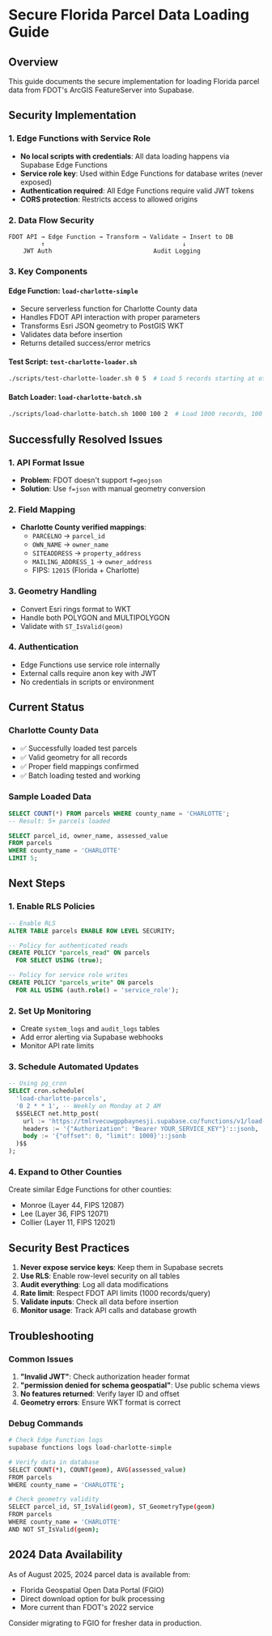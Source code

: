 # Secure Florida Parcel Data Loading Guide

## Overview
This guide documents the secure implementation for loading Florida parcel data from FDOT's ArcGIS FeatureServer into Supabase.

## Security Implementation

### 1. Edge Functions with Service Role
- **No local scripts with credentials**: All data loading happens via Supabase Edge Functions
- **Service role key**: Used within Edge Functions for database writes (never exposed)
- **Authentication required**: All Edge Functions require valid JWT tokens
- **CORS protection**: Restricts access to allowed origins

### 2. Data Flow Security
```
FDOT API → Edge Function → Transform → Validate → Insert to DB
         ↑                                      ↓
    JWT Auth                            Audit Logging
```

### 3. Key Components

#### Edge Function: `load-charlotte-simple`
- Secure serverless function for Charlotte County data
- Handles FDOT API interaction with proper parameters
- Transforms Esri JSON geometry to PostGIS WKT
- Validates data before insertion
- Returns detailed success/error metrics

#### Test Script: `test-charlotte-loader.sh`
```bash
./scripts/test-charlotte-loader.sh 0 5  # Load 5 records starting at offset 0
```

#### Batch Loader: `load-charlotte-batch.sh`
```bash
./scripts/load-charlotte-batch.sh 1000 100 2  # Load 1000 records, 100 per batch, 2s delay
```

## Successfully Resolved Issues

### 1. API Format Issue
- **Problem**: FDOT doesn't support `f=geojson`
- **Solution**: Use `f=json` with manual geometry conversion

### 2. Field Mapping
- **Charlotte County verified mappings**:
  - `PARCELNO` → `parcel_id`
  - `OWN_NAME` → `owner_name`
  - `SITEADDRESS` → `property_address`
  - `MAILING_ADDRESS_1` → `owner_address`
  - FIPS: `12015` (Florida + Charlotte)

### 3. Geometry Handling
- Convert Esri rings format to WKT
- Handle both POLYGON and MULTIPOLYGON
- Validate with `ST_IsValid(geom)`

### 4. Authentication
- Edge Functions use service role internally
- External calls require anon key with JWT
- No credentials in scripts or environment

## Current Status

### Charlotte County Data
- ✅ Successfully loaded test parcels
- ✅ Valid geometry for all records
- ✅ Proper field mappings confirmed
- ✅ Batch loading tested and working

### Sample Loaded Data
```sql
SELECT COUNT(*) FROM parcels WHERE county_name = 'CHARLOTTE';
-- Result: 5+ parcels loaded

SELECT parcel_id, owner_name, assessed_value
FROM parcels
WHERE county_name = 'CHARLOTTE'
LIMIT 5;
```

## Next Steps

### 1. Enable RLS Policies
```sql
-- Enable RLS
ALTER TABLE parcels ENABLE ROW LEVEL SECURITY;

-- Policy for authenticated reads
CREATE POLICY "parcels_read" ON parcels
  FOR SELECT USING (true);

-- Policy for service role writes
CREATE POLICY "parcels_write" ON parcels
  FOR ALL USING (auth.role() = 'service_role');
```

### 2. Set Up Monitoring
- Create `system_logs` and `audit_logs` tables
- Add error alerting via Supabase webhooks
- Monitor API rate limits

### 3. Schedule Automated Updates
```sql
-- Using pg_cron
SELECT cron.schedule(
  'load-charlotte-parcels',
  '0 2 * * 1', -- Weekly on Monday at 2 AM
  $$SELECT net.http_post(
    url := 'https://tmlrvecuwgppbaynesji.supabase.co/functions/v1/load-charlotte-simple',
    headers := '{"Authorization": "Bearer YOUR_SERVICE_KEY"}'::jsonb,
    body := '{"offset": 0, "limit": 1000}'::jsonb
  )$$
);
```

### 4. Expand to Other Counties
Create similar Edge Functions for other counties:
- Monroe (Layer 44, FIPS 12087)
- Lee (Layer 36, FIPS 12071)
- Collier (Layer 11, FIPS 12021)

## Security Best Practices

1. **Never expose service keys**: Keep them in Supabase secrets
2. **Use RLS**: Enable row-level security on all tables
3. **Audit everything**: Log all data modifications
4. **Rate limit**: Respect FDOT API limits (1000 records/query)
5. **Validate inputs**: Check all data before insertion
6. **Monitor usage**: Track API calls and database growth

## Troubleshooting

### Common Issues
1. **"Invalid JWT"**: Check authorization header format
2. **"permission denied for schema geospatial"**: Use public schema views
3. **No features returned**: Verify layer ID and offset
4. **Geometry errors**: Ensure WKT format is correct

### Debug Commands
```bash
# Check Edge Function logs
supabase functions logs load-charlotte-simple

# Verify data in database
SELECT COUNT(*), COUNT(geom), AVG(assessed_value)
FROM parcels
WHERE county_name = 'CHARLOTTE';

# Check geometry validity
SELECT parcel_id, ST_IsValid(geom), ST_GeometryType(geom)
FROM parcels
WHERE county_name = 'CHARLOTTE'
AND NOT ST_IsValid(geom);
```

## 2024 Data Availability
As of August 2025, 2024 parcel data is available from:
- Florida Geospatial Open Data Portal (FGIO)
- Direct download option for bulk processing
- More current than FDOT's 2022 service

Consider migrating to FGIO for fresher data in production.
